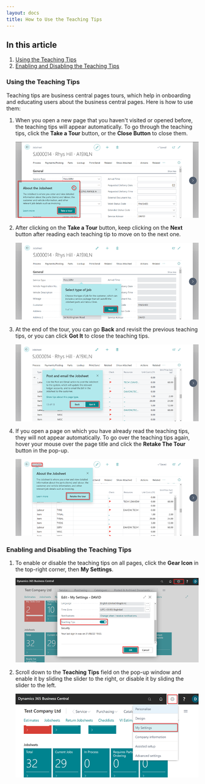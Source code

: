```yaml
---
layout: docs
title: How to Use the Teaching Tips
---
```


## In this article
1. [Using the Teaching Tips](#using-the-teaching-tips)
2. [Enabling and Disabling the Teaching Tips](#enabling-and-disabling-the-teaching-tips)

### Using the Teaching Tips
Teaching tips are business central pages tours, which help in onboarding and educating users about the business central pages. Here is how to use them:
1. When you open a new page that you haven't visited or opened before, the teaching tips will appear automatically. To go through the teaching tips, click the **Take a Tour** button, or the **Close Button** to close them.

   ![](media/garagehive-teaching-tips1.png)

2. After clicking on the **Take a Tour** button, keep clicking on the **Next** button after reading each teaching tip to move on to the next one.

   ![](media/garagehive-teaching-tips2.png)

3. At the end of the tour, you can go **Back** and revisit the previous teaching tips, or you can click **Got It** to close the teaching tips.

   ![](media/garagehive-teaching-tips3.png)

4. If you open a page on which you have already read the teaching tips, they will not appear automatically. To go over the teaching tips again, hover your mouse over the page title and click the **Retake The Tour** button in the pop-up.

   ![](media/garagehive-teaching-tips4.png)


### Enabling and Disabling the Teaching Tips
1. To enable or disable the teaching tips on all pages, click the **Gear Icon** in the top-right corner, then **My Settings**.

   ![](media/garagehive-teaching-tips5.png)

2. Scroll down to the **Teaching Tips** field on the pop-up window and enable it by sliding the slider to the right, or disable it by sliding the slider to the left.

   ![](media/garagehive-teaching-tips6.png)

